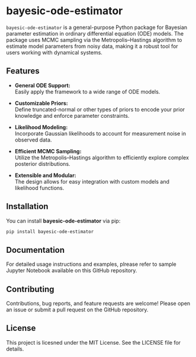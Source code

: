 # bayesic-ode-estimator

```bayesic-ode-estimator``` is a general-purpose Python package for Bayesian parameter estimation in ordinary differential equation (ODE) models. The package uses MCMC sampling via the Metropolis–Hastings algorithm to estimate model parameters from noisy data, making it a robust tool for users working with dynamical systems.

## Features

- **General ODE Support:**  
  Easily apply the framework to a wide range of ODE models.
  
- **Customizable Priors:**  
  Define truncated-normal or other types of priors to encode your prior knowledge and enforce parameter constraints.
  
- **Likelihood Modeling:**  
  Incorporate Gaussian likelihoods to account for measurement noise in observed data.
  
- **Efficient MCMC Sampling:**  
  Utilize the Metropolis–Hastings algorithm to efficiently explore complex posterior distributions.
  
- **Extensible and Modular:**  
  The design allows for easy integration with custom models and likelihood functions.

## Installation

You can install **bayesic-ode-estimator** via pip:

```bash
pip install bayesic-ode-estimator
```

## Documentation

For detailed usage instructions and examples, plrease refer to sample Jupyter Notebook available on this GitHub repository.

## Contributing

Contributions, bug reports, and feature requests are welcome! Please open an issue or submit a pull request on the GitHub repository.

## License

This project is licesned under the MIT License. See the LICENSE file for details.